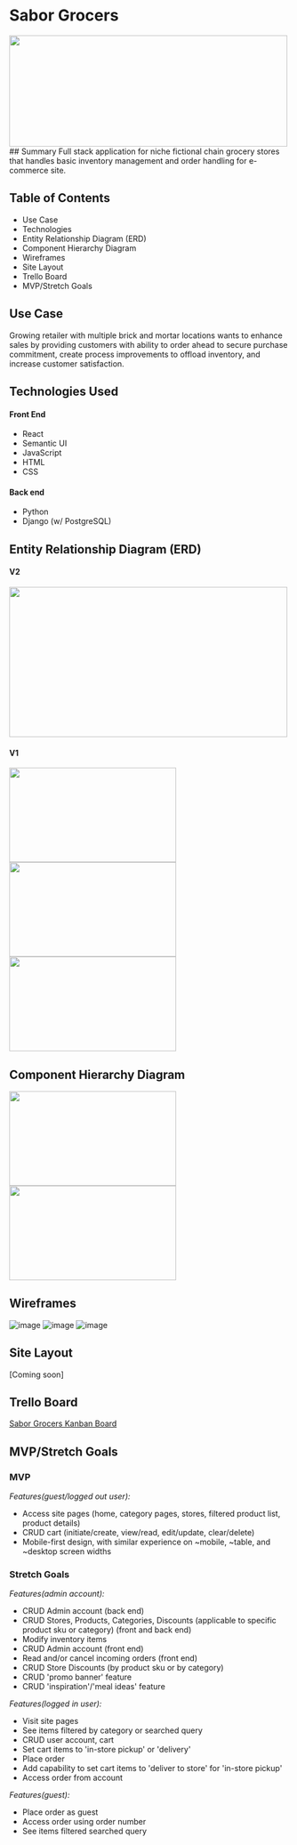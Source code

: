 # Sabor Grocers
<img src="./readme-files/logo-large.png" width="500" height="200">
## Summary
Full stack application for niche fictional chain grocery stores that handles basic inventory management and order handling for e-commerce site.

## Table of Contents
- Use Case
- Technologies
- Entity Relationship Diagram (ERD)
- Component Hierarchy Diagram
- Wireframes
- Site Layout
- Trello Board
- MVP/Stretch Goals

## Use Case
Growing retailer with multiple brick and mortar locations wants to enhance sales by providing customers with ability to order ahead to secure purchase commitment, create process improvements to offload inventory, and increase customer satisfaction.

## Technologies Used
#### Front End
- React
- Semantic UI
- JavaScript
- HTML
- CSS
#### Back end
- Python
- Django (w/ PostgreSQL)

## Entity Relationship Diagram (ERD)
#### V2

<img src="./readme-files/SimplifiedERD_V2.png" width="500" height="270">

#### V1
<kbd><img src="https://github.com/persefy/sabor-grocers/assets/17712788/0e56a995-75d1-43e3-9797-09d3ecc56f51" width="300" height="170"></kbd>
<kbd><img src="https://github.com/persefy/sabor-grocers/assets/17712788/78b435d6-5045-4899-aa8e-7ee0553d353f" width="300" height="170"></kbd>
<kbd><img src="https://github.com/persefy/sabor-grocers/assets/17712788/cc8e9eb8-bf1c-4306-acab-1dda1ec29541" width="300" height="170"></kbd>
## Component Hierarchy Diagram
<kbd><img src="https://github.com/persefy/sabor-grocers/assets/17712788/b2ad40be-8f79-4821-becd-711d81b6afc5" width="300" height="170"></kbd>
<kbd><img src="https://github.com/persefy/sabor-grocers/assets/17712788/5ee81bd3-f778-4431-9335-fd6c909b342e" width="300" height="170"></kbd>

## Wireframes
![image](https://github.com/persefy/sabor-grocers/assets/17712788/5e7f450d-d4b0-4bb9-a37d-7f4db18b1cce)
![image](https://github.com/persefy/sabor-grocers/assets/17712788/6a96bff6-253b-4ff1-9f23-5090cd3f641e)
![image](./readme-files/stores_mobile_m_wirefram.png)

## Site Layout
[Coming soon]

## Trello Board
[Sabor Grocers Kanban Board](https://trello.com/b/gvykBecL/sabor-grocers)

## MVP/Stretch Goals

### MVP

_Features(guest/logged out user):_

- Access site pages (home, category pages, stores, filtered product list, product details)
- CRUD cart (initiate/create, view/read, edit/update, clear/delete)
- Mobile-first design, with similar experience on ~mobile, ~table, and ~desktop screen widths
  
### Stretch Goals
_Features(admin account):_

- CRUD Admin account (back end)
- CRUD Stores, Products, Categories, Discounts (applicable to specific product sku or category) (front and back end)
- Modify inventory items
- CRUD Admin account (front end)
- Read and/or cancel incoming orders (front end)
- CRUD Store Discounts (by product sku or by category)
- CRUD 'promo banner' feature
- CRUD 'inspiration'/'meal ideas' feature

_Features(logged in user):_

- Visit site pages
- See items filtered by category or searched query
- CRUD user account, cart
- Set cart items to 'in-store pickup' or 'delivery'
- Place order 
- Add capability to set cart items to 'deliver to store' for 'in-store pickup'
- Access order from account

_Features(guest):_

- Place order as guest
- Access order using order number
- See items filtered searched query
